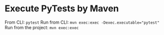 # Execute PyTests by Maven

From CLI: `pytest`
Run from CLI: `mvn exec:exec -Dexec.executable="pytest"`
Run from the project: `mvn exec:exec`